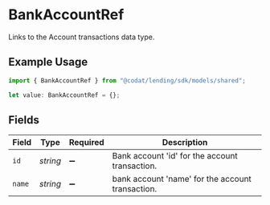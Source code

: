 # BankAccountRef

Links to the Account transactions data type.

## Example Usage

```typescript
import { BankAccountRef } from "@codat/lending/sdk/models/shared";

let value: BankAccountRef = {};
```

## Fields

| Field                                            | Type                                             | Required                                         | Description                                      |
| ------------------------------------------------ | ------------------------------------------------ | ------------------------------------------------ | ------------------------------------------------ |
| `id`                                             | *string*                                         | :heavy_minus_sign:                               | Bank account 'id' for the account transaction.   |
| `name`                                           | *string*                                         | :heavy_minus_sign:                               | bank account 'name' for the account transaction. |